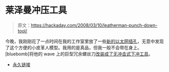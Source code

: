 # 莱泽曼冲压工具

> 原文：<https://hackaday.com/2008/03/10/leatherman-punch-down-tool/>

今晚，我刚刚花了一点时间在我的工作室里放了一些[新的以太网插孔](http://biobug.org/network-install/)，无意中发现了这个方便的小皮革人模型。我用的是真品，但我一般不会带在身上。[bluebomb]将他的 wave 上的巨型冗余螺丝刀[改装成了无冲击式下冲工具](http://www.instructables.com/id/Leatherman-Punchdown-Tool/)。

*   [永久链接](http://www.instructables.com/id/Leatherman-Punchdown-Tool/)